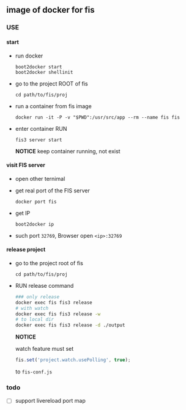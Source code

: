 ## image of docker for fis


### USE

#### start

- run docker

    ```
    boot2docker start
    boot2docker shellinit
    ```
- go to the project ROOT of fis

    ```
    cd path/to/fis/proj
    ```
- run a container from fis image

    ```
    docker run -it -P -v "$PWD":/usr/src/app --rm --name fis fis
    ```

- enter container RUN

    ```
    fis3 server start
    ```

    **NOTICE** keep container running, not exist

#### visit FIS server

- open other ternimal
- get real port of the FIS server

    ```
    docker port fis
    ```

- get IP

    ```
    boot2docker ip
    ```
- such port `32769`, Browser open `<ip>:32769`

#### release project

- go to the project root of fis

    ```
    cd path/to/fis/proj
    ```

- RUN release command
    
    ```bash
    ### only release
    docker exec fis fis3 release
    # with watch
    docker exec fis fis3 release -w
    # to local dir
    docker exec fis fis3 release -d ./output
    ```

    **NOTICE**

    watch feature must set

    ```js
    fis.set('project.watch.usePolling', true);
    ```

    to `fis-conf.js`

### todo

- [ ] support livereload port map
